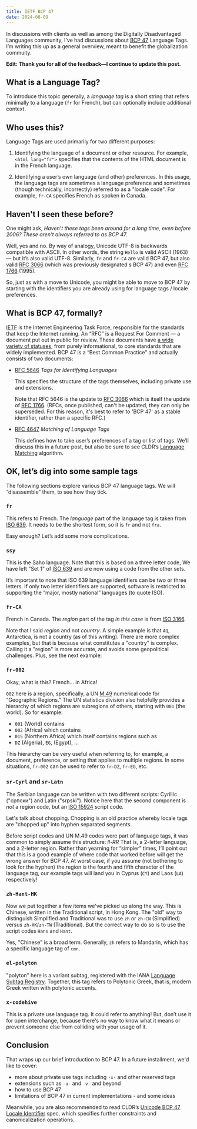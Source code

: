 ```yaml
---
title: IETF BCP 47
date: 2024-08-09
---
```


In discussions with clients as well as among the Digitally Disadvantaged Languages community, I’ve had discussions about [BCP 47][] Language Tags. I’m writing this up as a general overview, meant to benefit the globalization commuity.

**Edit: Thank you for all of the feedback—I continue to update this post.**

## What is a Language Tag?

To introduce this topic generally, a _language tag_ is a short string that refers minimally to a language (`fr` for French), but can optionally include additional context.

## Who uses this?

Language Tags are used primarily for two different purposes:

1. Identifying the language of a document or other resource. For example, `<html lang="fr">` specifies that the contents of the HTML document is in the French language.

2. Identifying a user’s own language (and other) preferences. In this usage, the language tags are sometimes a language preference and sometimes (though technically, incorrectly) referred to as a "locale code".  For example, `fr-CA` specifies French as spoken in Canada.

## Haven't I seen these before?

One might ask, _Haven’t these tags been around for a long time, even before 2006? These aren't always referred to as BCP 47._

Well, yes and no.  By way of analogy, Unicode UTF-8 is backwards compatible with ASCII. In other words, the string `Hello` is valid ASCII (1963) — but it’s also valid UTF-8.  Similarly, `fr` and `fr-CA` are valid BCP 47, but also valid [RFC 3066][] (which was previously designated s  BCP 47) and even [RFC 1766][] (1995).

So, just as with a move to Unicode, you might be able to move to BCP 47 by starting with the identifiers you are already using for language tags / locale preferences.

## What is BCP 47, formally?

[IETF][] is the Internet Engineering Task Force, responsible for the standards that keep the Internet running. An “RFC” is a Request For Comment — a document put out in public for review.  These documents have [a wide variety of statuses][rfcstatus], from purely informational, to core standards that are widely implemented. BCP 47 is a “Best Common Practice” and actually consists of two documents:

- [RFC 5646][] _Tags for Identifying Languages_

    This specifies the structure of the tags themselves, including private use and extensions.

    Note that RFC 5646 is the update to [RFC 3066][] which is itself the update of [RFC 1766][]. (RFCs, once published, can't be updated, they can only be superseded. For this reason, it's best to refer to 'BCP 47' as a stable identifier, rather than a specific RFC.)

- [RFC 4647][] _Matching of Language Tags_

    This defines how to take user’s preferences of a tag or list of tags. We’ll discuss this in a future post, but also be sure to see CLDR’s [Language Matching](https://unicode.org/reports/tr35/#LanguageMatching) algorithm.

## OK, let’s dig into some sample tags

The following sections explore various BCP 47 language tags. We will “disassemble” them, to see how they tick.

### `fr`

This refers to French. The _language_ part of the language tag is taken from [ISO 639][]. It needs to be the shortest form, so it is `fr` and not `fra`.

Easy enough? Let’s add some more complications.

### `ssy`

This is the Saho language. Note that this is based on a three letter code, We have left "Set 1" of [ISO 639][] and are now using a code from the other sets.

It’s important to note that ISO 639 language identifiers can be two or three letters. If only two letter identifiers are supported, software is restricted to supporting the “major, mostly national” languages (to quote ISO).

### `fr-CA`

French in Canada. The _region_ part of the tag _in this case_ is from [ISO 3166][].

Note that I said _region_ and not _country_. A simple example is that `AQ`, Antarctica, is not a country (as of this writing). There are more complex examples, but that is because what constitutes a "country" is complex.  Calling it a "region" is more accurate, and avoids some geopolitical challenges.  Plus, see the next example:

### `fr-002`

Okay, what is this? French… in Africa!

`002` here is a region, specifically, a UN [M.49][] numerical code for “Geographic Regions.” The UN statistics division also helpfully provides a hierarchy of which regions are subregions of others, starting with `001` (the world).  So for example:

- `001` (World) contains
- `002` (Africa) which contains
- `015` (Northern Africa) which itself contains regions such as
- `DZ` (Algeria), `EG`, (Egypt), …

This hierarchy can be very useful when referring to, for example, a document, preference, or setting that applies to multiple regions. In some situations, `fr-002` can be used to refer to `fr-DZ`, `fr-EG`, etc.

### `sr-Cyrl` and `sr-Latn`

The Serbian language can be written with two different scripts: Cyrillic ("српски") and Latin ("srpski"). Notice here that the second component is _not_ a region code, but an [ISO 15924][] script code.

Let's talk about chopping.  Chopping is an old practice whereby locale tags are "chopped up" into hyphen separated segments.

Before script codes and UN M.49 codes were part of language tags, it was common to simply assume this structure: _ll-RR_ That is, a 2-letter language, and a 2-letter region.  Rather than yearning for “simpler” times, I’ll point out that this is a good example of where code that worked before will get the wrong answer for BCP 47. At worst case, if you assume (not bothering to look for the hyphen) the region is the fourth and fifth character of the language tag, our example tags will land you in Cyprus (`CY`) and Laos (`LA`) respectively!

### `zh-Hant-HK`

Now we put together a few items we've picked up along the way.  This is Chinese, written in the Traditional script, in Hong Kong.  The "old" way to distinguish Simplified and Traditional was to use `zh` or `zh-CN` (Simplified) versus `zh-HK`/`zh-TW` (Traditional).  But the correct way to do so is to use the script codes `Hans` and `Hant`.

Yes, "Chinese" is a broad term. Generally, `zh` refers to Mandarin, which has a specific language tag of `cmn`.

### `el-polyton`

"polyton" here is a variant subtag, registered with the IANA [Language Subtag Registry][iana-lsr]. Together, this tag refers to Polytonic Greek, that is, modern Greek written with polytonic accents.

### `x-codehive`

This is a private use language tag. It could refer to anything! But, don’t use it for open interchange, because there's no way to know what it means or prevent someone else from colliding with your usage of it.

## Conclusion

That wraps up our brief introduction to BCP 47. In a future installment, we'd like to cover:

- more about private use tags including `-x-` and other reserved tags
- extensions such as `-u-` and `-v-` and beyond
- how to use BCP 47
- limitations of BCP 47 in current implementations - and some ideas

Meanwhile, you are also recommended to read CLDR’s [Unicode BCP 47 Locale Identifier](https://unicode.org/reports/tr35/#BCP_47_Language_Tag_Conversion) spec, which specifies further constraints and canonicalization operations.

<!-- Footnotes -->

[IETF]: https://ietf.org
[BCP 47]: https://www.rfc-editor.org/info/bcp47
[RFC 3066]: https://www.rfc-editor.org/info/rfc3066
[RFC 1766]: https://www.rfc-editor.org/info/rfc1766
[RFC 4647]: https://www.rfc-editor.org/info/rfc4647
[RFC 5646]: https://www.rfc-editor.org/info/rfc5646
[rfcstatus]: https://www.ietf.org/process/rfcs/#streams
[ISO 639]: https://www.iso.org/iso-639-language-code
[ISO 3166]: https://www.iso.org/iso-3166-country-codes.html
[ISO 15924]: https://www.unicode.org/iso15924/
[M.49]: https://unstats.un.org/unsd/methodology/m49/
[iana-lsr]: https://www.iana.org/assignments/lang-subtags-templates/
